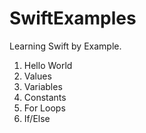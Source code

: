 SwiftExamples
=============

Learning Swift by Example.

1. Hello World
2. Values
3. Variables
4. Constants
5. For Loops
6. If/Else
